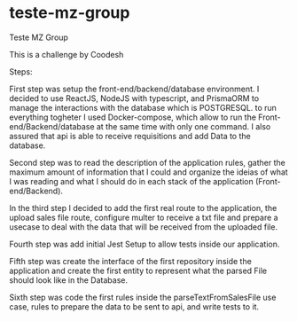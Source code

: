 # teste-mz-group
Teste MZ Group

This is a challenge by Coodesh

Steps:

First step was setup the front-end/backend/database environment. I decided to use ReactJS, NodeJS with typescript, and PrismaORM to manage the interactions with the database which is POSTGRESQL. to run everything togheter I used Docker-compose, which allow to run the Front-end/Backend/database at the same time with only one command. I also assured that api is able to receive requisitions and add Data to the database.

Second step was to read the description of the application rules, gather the maximum amount of information that I could and organize the ideias of what I was reading and what I should do in each stack of the application (Front-end/Backend). 

In the third step I decided to add the first real route to the application, the upload sales file route, configure multer to receive a txt file and prepare a usecase to deal with the data that will be received from the uploaded file.

Fourth step was add initial Jest Setup to allow tests inside our application.

Fifth step was create the interface of the first repository inside the application and create the first entity to represent what the parsed File should look like in the Database.

Sixth step was code the first rules inside the parseTextFromSalesFile use case, rules to prepare the data to be sent to api, and write tests to it.
